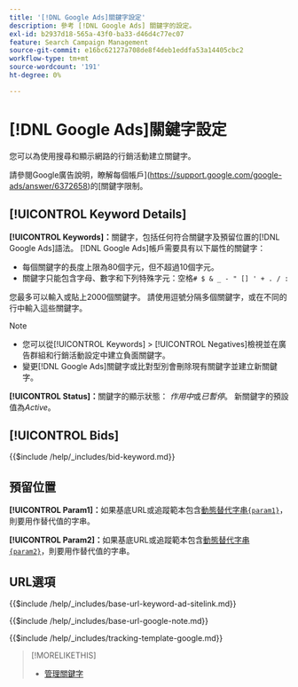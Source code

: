 ```yaml
---
title: '[!DNL Google Ads]關鍵字設定'
description: 參考 [!DNL Google Ads] 關鍵字的設定。
exl-id: b2937d18-565a-43f0-ba33-d46d4c77ec07
feature: Search Campaign Management
source-git-commit: e16bc62127a708de8f4deb1eddfa53a14405cbc2
workflow-type: tm+mt
source-wordcount: '191'
ht-degree: 0%

---
```


# [!DNL Google Ads]關鍵字設定

您可以為使用搜尋和顯示網路的行銷活動建立關鍵字。

請參閱Google廣告說明，瞭解每個帳戶](https://support.google.com/google-ads/answer/6372658)的[關鍵字限制。

## [!UICONTROL Keyword Details]

**[!UICONTROL Keywords]：**&#x200B;關鍵字，包括任何符合關鍵字及預留位置的[!DNL Google Ads]語法。 [!DNL Google Ads]帳戶需要具有以下屬性的關鍵字：

* 每個關鍵字的長度上限為80個字元，但不超過10個字元。
* 關鍵字只能包含字母、數字和下列特殊字元：空格`# $ & _ - " [] ' + . / :`

您最多可以輸入或貼上2000個關鍵字。 請使用逗號分隔多個關鍵字，或在不同的行中輸入這些關鍵字。

>[!NOTE]
>
>* 您可以從[!UICONTROL Keywords] > [!UICONTROL Negatives]檢視並在廣告群組和行銷活動設定中建立負面關鍵字。
>* 變更[!DNL Google Ads]關鍵字或比對型別會刪除現有關鍵字並建立新關鍵字。

**[!UICONTROL Status]：**&#x200B;關鍵字的顯示狀態： *作用中*&#x200B;或&#x200B;*已暫停*。 新關鍵字的預設值為&#x200B;*Active*。

## [!UICONTROL Bids]

<!-- **[!UICONTROL Bid]:** -->

{{$include /help/_includes/bid-keyword.md}}

## 預留位置

**[!UICONTROL Param1]：**&#x200B;如果基底URL或追蹤範本包含[動態替代字串`{param1}`](https://support.google.com/google-ads/answer/6305348)，則要用作替代值的字串。

**[!UICONTROL Param2]：**&#x200B;如果基底URL或追蹤範本包含[動態替代字串`{param2}`](https://support.google.com/google-ads/answer/6305348)，則要用作替代值的字串。

## URL選項

<!-- **[!UICONTROL Base URl]:** -->

{{$include /help/_includes/base-url-keyword-ad-sitelink.md}}

<!-- **[note for Base URL field]:** -->

{{$include /help/_includes/base-url-google-note.md}}

<!-- **[!UICONTROL Tracking Template]:** -->

{{$include /help/_includes/tracking-template-google.md}}

>[!MORELIKETHIS]
>
>* [管理關鍵字](/help/search-social-commerce/campaign-management/campaigns/keyword-manage.md)
